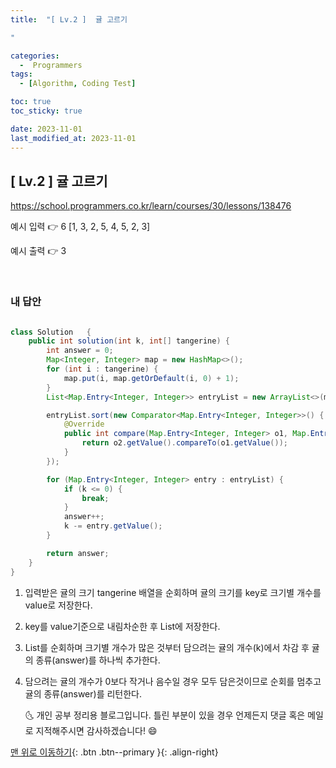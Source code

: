 ```yaml
---
title:  "[ Lv.2 ]  귤 고르기

" 

categories:
  -  Programmers
tags:
  - [Algorithm, Coding Test]

toc: true
toc_sticky: true

date: 2023-11-01
last_modified_at: 2023-11-01
---
```



## [ Lv.2 ]  귤 고르기


<a>https://school.programmers.co.kr/learn/courses/30/lessons/138476</a>

예시 입력 👉  6	[1, 3, 2, 5, 4, 5, 2, 3]	

예시 출력 👉  3


<br>

### 내 답안

```java

class Solution   {
	public int solution(int k, int[] tangerine) {
		int answer = 0;
		Map<Integer, Integer> map = new HashMap<>();
		for (int i : tangerine) {
			map.put(i, map.getOrDefault(i, 0) + 1);
		}
		List<Map.Entry<Integer, Integer>> entryList = new ArrayList<>(map.entrySet());

		entryList.sort(new Comparator<Map.Entry<Integer, Integer>>() {
			@Override
			public int compare(Map.Entry<Integer, Integer> o1, Map.Entry<Integer, Integer> o2) {
				return o2.getValue().compareTo(o1.getValue());
			}
		});

		for (Map.Entry<Integer, Integer> entry : entryList) {
			if (k <= 0) {
				break;
			}
			answer++;
			k -= entry.getValue();
		}

		return answer;
	}
}


```

1. 입력받은 귤의 크기 tangerine 배열을 순회하며 귤의 크기를 key로 크기별 개수를 value로 저장한다.
2. key를 value기준으로 내림차순한 후 List에 저장한다.
3. List를 순회하며 크기별 개수가 많은 것부터 담으려는 귤의 개수(k)에서 차감 후 귤의 종류(answer)를 하나씩 추가한다.
4. 담으려는 귤의 개수가 0보다 작거나 음수일 경우 모두 담은것이므로 순회를 멈추고 귤의 종류(answer)를 리턴한다.


    🌜 개인 공부 정리용 블로그입니다. 틀린 부분이 있을 경우 
    언제든지 댓글 혹은 메일로 지적해주시면 감사하겠습니다! 😄

[맨 위로 이동하기](#){: .btn .btn--primary }{: .align-right}